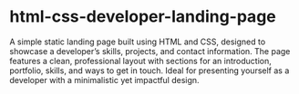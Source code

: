 # html-css-developer-landing-page

A simple static landing page built using HTML and CSS, designed to showcase a developer’s skills, projects, and contact information. The page features a clean, professional layout with sections for an introduction, portfolio, skills, and ways to get in touch. Ideal for presenting yourself as a developer with a minimalistic yet impactful design.
